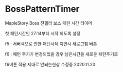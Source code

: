# BossPatternTimer

MapleStory Boss 진힐라 보스 패턴 시간 타이머

첫 패턴시간인 27:14부터 시작 되도록 설정

f5 : 서버렉으로 인한 패턴시작 지연시 새로고침 버튼

f6 : 패턴 주기가 변경되었을 경우 남은시간을 새로운 패턴주기로 


f6버튼 적용 제대로 안되는현상 수정중  2020.11.20
